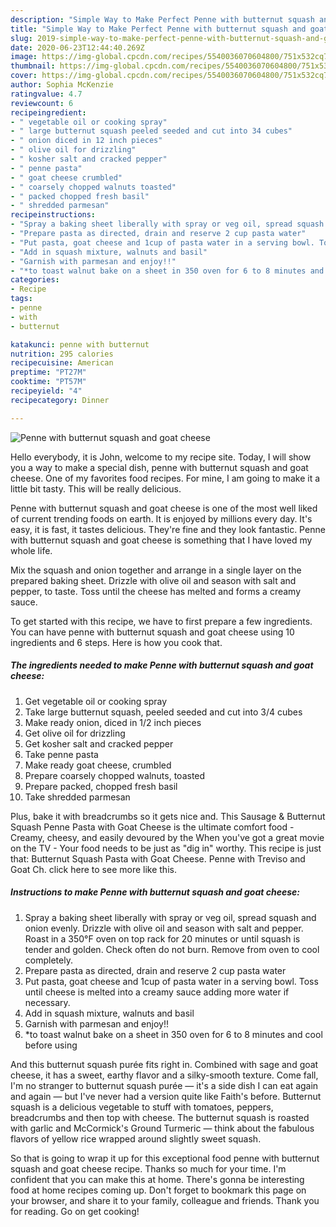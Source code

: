 ```yaml
---
description: "Simple Way to Make Perfect Penne with butternut squash and goat cheese"
title: "Simple Way to Make Perfect Penne with butternut squash and goat cheese"
slug: 2019-simple-way-to-make-perfect-penne-with-butternut-squash-and-goat-cheese
date: 2020-06-23T12:44:40.269Z
image: https://img-global.cpcdn.com/recipes/5540036070604800/751x532cq70/penne-with-butternut-squash-and-goat-cheese-recipe-main-photo.jpg
thumbnail: https://img-global.cpcdn.com/recipes/5540036070604800/751x532cq70/penne-with-butternut-squash-and-goat-cheese-recipe-main-photo.jpg
cover: https://img-global.cpcdn.com/recipes/5540036070604800/751x532cq70/penne-with-butternut-squash-and-goat-cheese-recipe-main-photo.jpg
author: Sophia McKenzie
ratingvalue: 4.7
reviewcount: 6
recipeingredient:
- " vegetable oil or cooking spray"
- " large butternut squash peeled seeded and cut into 34 cubes"
- " onion diced in 12 inch pieces"
- " olive oil for drizzling"
- " kosher salt and cracked pepper"
- " penne pasta"
- " goat cheese crumbled"
- " coarsely chopped walnuts toasted"
- " packed chopped fresh basil"
- " shredded parmesan"
recipeinstructions:
- "Spray a baking sheet liberally with spray or veg oil, spread squash and onion evenly. Drizzle with olive oil and season with salt and pepper. Roast in a 350°F oven on top rack for 20 minutes or until squash is tender and golden. Check often do not burn. Remove from oven to cool completely."
- "Prepare pasta as directed, drain and reserve 2 cup pasta water"
- "Put pasta, goat cheese and 1cup of pasta water in a serving bowl. Toss until cheese is melted into a creamy sauce adding more water if necessary."
- "Add in squash mixture, walnuts and basil"
- "Garnish with parmesan and enjoy!!"
- "*to toast walnut bake on a sheet in 350 oven for 6 to 8 minutes and cool before using"
categories:
- Recipe
tags:
- penne
- with
- butternut

katakunci: penne with butternut 
nutrition: 295 calories
recipecuisine: American
preptime: "PT27M"
cooktime: "PT57M"
recipeyield: "4"
recipecategory: Dinner

---
```



![Penne with butternut squash and goat cheese](https://img-global.cpcdn.com/recipes/5540036070604800/751x532cq70/penne-with-butternut-squash-and-goat-cheese-recipe-main-photo.jpg)

Hello everybody, it is John, welcome to my recipe site. Today, I will show you a way to make a special dish, penne with butternut squash and goat cheese. One of my favorites food recipes. For mine, I am going to make it a little bit tasty. This will be really delicious.

Penne with butternut squash and goat cheese is one of the most well liked of current trending foods on earth. It is enjoyed by millions every day. It's easy, it is fast, it tastes delicious. They're fine and they look fantastic. Penne with butternut squash and goat cheese is something that I have loved my whole life.

Mix the squash and onion together and arrange in a single layer on the prepared baking sheet. Drizzle with olive oil and season with salt and pepper, to taste. Toss until the cheese has melted and forms a creamy sauce.


To get started with this recipe, we have to first prepare a few ingredients. You can have penne with butternut squash and goat cheese using 10 ingredients and 6 steps. Here is how you cook that.

<!--inarticleads1-->

##### The ingredients needed to make Penne with butternut squash and goat cheese:

1. Get  vegetable oil or cooking spray
1. Take  large butternut squash, peeled seeded and cut into 3/4 cubes
1. Make ready  onion, diced in 1/2 inch pieces
1. Get  olive oil for drizzling
1. Get  kosher salt and cracked pepper
1. Take  penne pasta
1. Make ready  goat cheese, crumbled
1. Prepare  coarsely chopped walnuts, toasted
1. Prepare  packed, chopped fresh basil
1. Take  shredded parmesan


Plus, bake it with breadcrumbs so it gets nice and. This Sausage &amp; Butternut Squash Penne Pasta with Goat Cheese is the ultimate comfort food - Creamy, cheesy, and easily devoured by the When you&#39;ve got a great movie on the TV - Your food needs to be just as &#34;dig in&#34; worthy. This recipe is just that: Butternut Squash Pasta with Goat Cheese. Penne with Treviso and Goat Ch. click here to see more like this. 

<!--inarticleads2-->

##### Instructions to make Penne with butternut squash and goat cheese:

1. Spray a baking sheet liberally with spray or veg oil, spread squash and onion evenly. Drizzle with olive oil and season with salt and pepper. Roast in a 350°F oven on top rack for 20 minutes or until squash is tender and golden. Check often do not burn. Remove from oven to cool completely.
1. Prepare pasta as directed, drain and reserve 2 cup pasta water
1. Put pasta, goat cheese and 1cup of pasta water in a serving bowl. Toss until cheese is melted into a creamy sauce adding more water if necessary.
1. Add in squash mixture, walnuts and basil
1. Garnish with parmesan and enjoy!!
1. *to toast walnut bake on a sheet in 350 oven for 6 to 8 minutes and cool before using


And this butternut squash purée fits right in. Combined with sage and goat cheese, it has a sweet, earthy flavor and a silky-smooth texture. Come fall, I&#39;m no stranger to butternut squash purée — it&#39;s a side dish I can eat again and again — but I&#39;ve never had a version quite like Faith&#39;s before. Butternut squash is a delicious vegetable to stuff with tomatoes, peppers, breadcrumbs and then top with cheese. The butternut squash is roasted with garlic and McCormick&#39;s Ground Turmeric — think about the fabulous flavors of yellow rice wrapped around slightly sweet squash. 

So that is going to wrap it up for this exceptional food penne with butternut squash and goat cheese recipe. Thanks so much for your time. I'm confident that you can make this at home. There's gonna be interesting food at home recipes coming up. Don't forget to bookmark this page on your browser, and share it to your family, colleague and friends. Thank you for reading. Go on get cooking!
